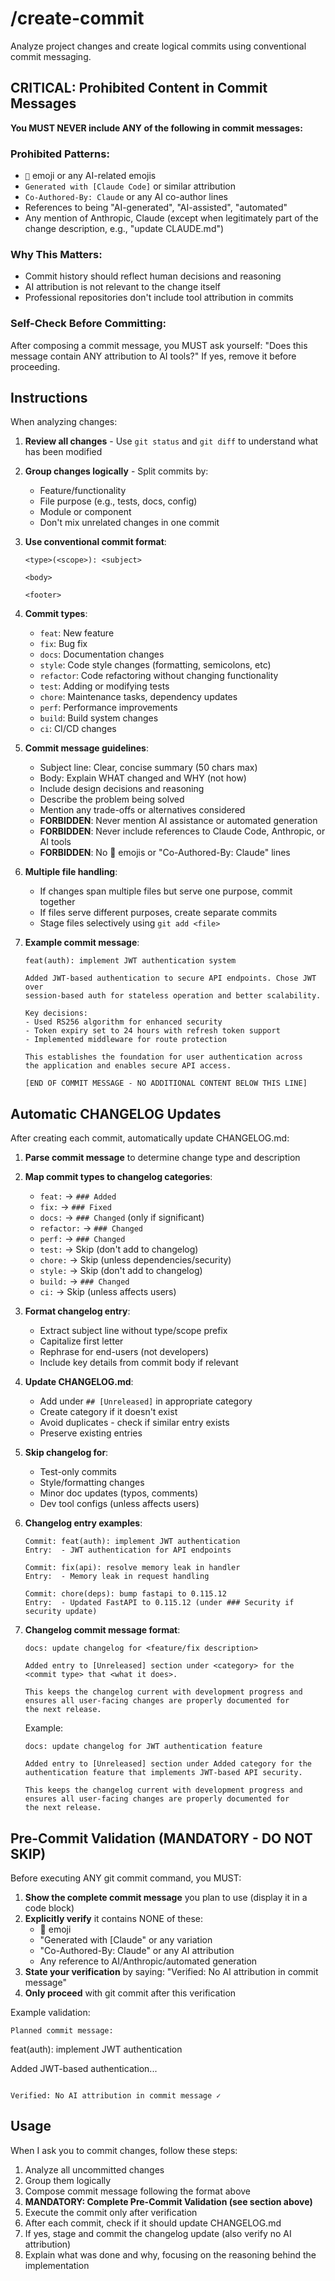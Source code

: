 # /create-commit

Analyze project changes and create logical commits using conventional commit messaging.

## CRITICAL: Prohibited Content in Commit Messages

**You MUST NEVER include ANY of the following in commit messages:**

### Prohibited Patterns:
- `🤖` emoji or any AI-related emojis
- `Generated with [Claude Code]` or similar attribution
- `Co-Authored-By: Claude` or any AI co-author lines
- References to being "AI-generated", "AI-assisted", "automated"
- Any mention of Anthropic, Claude (except when legitimately part of the change description, e.g., "update CLAUDE.md")

### Why This Matters:
- Commit history should reflect human decisions and reasoning
- AI attribution is not relevant to the change itself
- Professional repositories don't include tool attribution in commits

### Self-Check Before Committing:
After composing a commit message, you MUST ask yourself:
"Does this message contain ANY attribution to AI tools?"
If yes, remove it before proceeding.

## Instructions

When analyzing changes:

1. **Review all changes** - Use `git status` and `git diff` to understand what has been modified
2. **Group changes logically** - Split commits by:
   - Feature/functionality
   - File purpose (e.g., tests, docs, config)
   - Module or component
   - Don't mix unrelated changes in one commit

3. **Use conventional commit format**:
   ```
   <type>(<scope>): <subject>

   <body>

   <footer>
   ```

4. **Commit types**:
   - `feat`: New feature
   - `fix`: Bug fix
   - `docs`: Documentation changes
   - `style`: Code style changes (formatting, semicolons, etc)
   - `refactor`: Code refactoring without changing functionality
   - `test`: Adding or modifying tests
   - `chore`: Maintenance tasks, dependency updates
   - `perf`: Performance improvements
   - `build`: Build system changes
   - `ci`: CI/CD changes

5. **Commit message guidelines**:
   - Subject line: Clear, concise summary (50 chars max)
   - Body: Explain WHAT changed and WHY (not how)
   - Include design decisions and reasoning
   - Describe the problem being solved
   - Mention any trade-offs or alternatives considered
   - **FORBIDDEN**: Never mention AI assistance or automated generation
   - **FORBIDDEN**: Never include references to Claude Code, Anthropic, or AI tools
   - **FORBIDDEN**: No 🤖 emojis or "Co-Authored-By: Claude" lines

6. **Multiple file handling**:
   - If changes span multiple files but serve one purpose, commit together
   - If files serve different purposes, create separate commits
   - Stage files selectively using `git add <file>`

7. **Example commit message**:
   ```
   feat(auth): implement JWT authentication system

   Added JWT-based authentication to secure API endpoints. Chose JWT over
   session-based auth for stateless operation and better scalability.

   Key decisions:
   - Used RS256 algorithm for enhanced security
   - Token expiry set to 24 hours with refresh token support
   - Implemented middleware for route protection

   This establishes the foundation for user authentication across
   the application and enables secure API access.

   [END OF COMMIT MESSAGE - NO ADDITIONAL CONTENT BELOW THIS LINE]
   ```

## Automatic CHANGELOG Updates

After creating each commit, automatically update CHANGELOG.md:

1. **Parse commit message** to determine change type and description
2. **Map commit types to changelog categories**:
   - `feat:` → `### Added`
   - `fix:` → `### Fixed`
   - `docs:` → `### Changed` (only if significant)
   - `refactor:` → `### Changed`
   - `perf:` → `### Changed`
   - `test:` → Skip (don't add to changelog)
   - `chore:` → Skip (unless dependencies/security)
   - `style:` → Skip (don't add to changelog)
   - `build:` → `### Changed`
   - `ci:` → Skip (unless affects users)

3. **Format changelog entry**:
   - Extract subject line without type/scope prefix
   - Capitalize first letter
   - Rephrase for end-users (not developers)
   - Include key details from commit body if relevant

4. **Update CHANGELOG.md**:
   - Add under `## [Unreleased]` in appropriate category
   - Create category if it doesn't exist
   - Avoid duplicates - check if similar entry exists
   - Preserve existing entries

5. **Skip changelog for**:
   - Test-only commits
   - Style/formatting changes
   - Minor doc updates (typos, comments)
   - Dev tool configs (unless affects users)

6. **Changelog entry examples**:
   ```
   Commit: feat(auth): implement JWT authentication
   Entry:  - JWT authentication for API endpoints

   Commit: fix(api): resolve memory leak in handler
   Entry:  - Memory leak in request handling

   Commit: chore(deps): bump fastapi to 0.115.12
   Entry:  - Updated FastAPI to 0.115.12 (under ### Security if security update)
   ```

7. **Changelog commit message format**:
   ```
   docs: update changelog for <feature/fix description>

   Added entry to [Unreleased] section under <category> for the
   <commit type> that <what it does>.

   This keeps the changelog current with development progress and
   ensures all user-facing changes are properly documented for
   the next release.
   ```

   Example:
   ```
   docs: update changelog for JWT authentication feature

   Added entry to [Unreleased] section under Added category for the
   authentication feature that implements JWT-based API security.

   This keeps the changelog current with development progress and
   ensures all user-facing changes are properly documented for
   the next release.
   ```

## Pre-Commit Validation (MANDATORY - DO NOT SKIP)

Before executing ANY git commit command, you MUST:

1. **Show the complete commit message** you plan to use (display it in a code block)
2. **Explicitly verify** it contains NONE of these:
   - 🤖 emoji
   - "Generated with [Claude" or any variation
   - "Co-Authored-By: Claude" or any AI attribution
   - Any reference to AI/Anthropic/automated generation
3. **State your verification** by saying: "Verified: No AI attribution in commit message"
4. **Only proceed** with git commit after this verification

Example validation:
```
Planned commit message:
```
feat(auth): implement JWT authentication

Added JWT-based authentication...
```

Verified: No AI attribution in commit message ✓
```

## Usage

When I ask you to commit changes, follow these steps:
1. Analyze all uncommitted changes
2. Group them logically
3. Compose commit message following the format above
4. **MANDATORY: Complete Pre-Commit Validation (see section above)**
5. Execute the commit only after verification
6. After each commit, check if it should update CHANGELOG.md
7. If yes, stage and commit the changelog update (also verify no AI attribution)
8. Explain what was done and why, focusing on the reasoning behind the implementation
